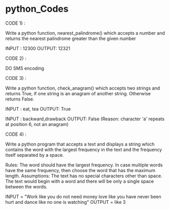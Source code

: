 # python_Codes

CODE 1) :

Write a python function, nearest_palindrome() which accepts a number and returns the nearest palindrome greater than the given number

INPUT : 12300	OUTPUT: 12321

CODE 2) :

DO SMS encoding



CODE 3) :

Write a python function, check_anagram() which accepts two strings and returns True, if one string is an anagram of another string. Otherwise returns False.

INPUT : eat, tea	   OUTPUT: True

INPUT : backward,drawback	OUTPUT: False (Reason: character 'a' repeats at position 6, not an anagram)



CODE 4) :

Write a python program that accepts a text and displays a string which contains the word with the largest frequency in the text and the frequency itself separated by a space.

Rules:
The word should have the largest frequency.
In case multiple words have the same frequency, then choose the word that has the maximum length.
Assumptions:
The text has no special characters other than space.
The text would begin with a word and there will be only a single space between the words.

INPUT = "Work like you do not need money love like you have never been hurt and dance like no one is watching"	OUTPUT = like 3

